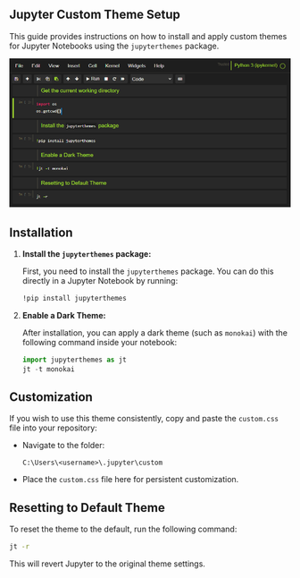 ## Jupyter Custom Theme Setup

This guide provides instructions on how to install and apply custom themes for Jupyter Notebooks using the `jupyterthemes` package.

![Jupyter Theme](jupyter-theme.png)


## Installation

1. **Install the `jupyterthemes` package:**

   First, you need to install the `jupyterthemes` package. You can do this directly in a Jupyter Notebook by running:

   ```bash
   !pip install jupyterthemes
   ```

2. **Enable a Dark Theme:**

   After installation, you can apply a dark theme (such as `monokai`) with the following command inside your notebook:

   ```python
   import jupyterthemes as jt
   jt -t monokai
   ```

## Customization

If you wish to use this theme consistently, copy and paste the `custom.css` file into your repository:

- Navigate to the folder:

  ```
  C:\Users\<username>\.jupyter\custom
  ```

- Place the `custom.css` file here for persistent customization.

## Resetting to Default Theme

To reset the theme to the default, run the following command:

```bash
jt -r
```

This will revert Jupyter to the original theme settings.
